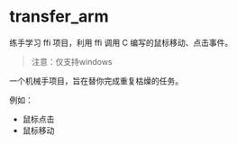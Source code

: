# transfer_arm

练手学习 ffi 项目，利用 ffi 调用 C 编写的鼠标移动、点击事件。

> 注意：仅支持windows

一个机械手项目，旨在替你完成重复枯燥的任务。

例如：
- 鼠标点击
- 鼠标移动